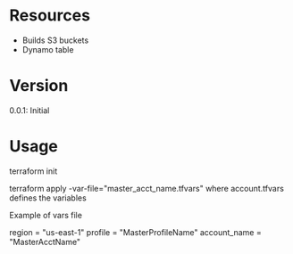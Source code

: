 # Resources
* Builds S3 buckets
* Dynamo table

# Version
0.0.1: Initial

# Usage

terraform init

terraform apply -var-file="master_acct_name.tfvars"
where account.tfvars defines the variables

Example of vars file

region = "us-east-1"
profile = "MasterProfileName"
account_name = "MasterAcctName"

